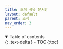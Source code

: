 ```yaml
---
title: 조직 공유 문서함
layout: default
parent: 조직
nav_order: 3
---
```


<details open markdown="block">
  <summary>
    Table of contents
  </summary>
  {: .text-delta }
- TOC
{:toc}
</details>